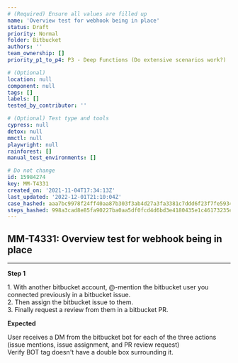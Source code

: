 ```yaml
---
# (Required) Ensure all values are filled up
name: 'Overview test for webhook being in place'
status: Draft
priority: Normal
folder: Bitbucket
authors: ''
team_ownership: []
priority_p1_to_p4: P3 - Deep Functions (Do extensive scenarios work?)

# (Optional)
location: null
component: null
tags: []
labels: []
tested_by_contributor: ''

# (Optional) Test type and tools
cypress: null
detox: null
mmctl: null
playwright: null
rainforest: []
manual_test_environments: []

# Do not change
id: 15984274
key: MM-T4331
created_on: '2021-11-04T17:34:13Z'
last_updated: '2022-12-01T21:10:04Z'
case_hashed: aaa7bc9978f24ff40aa87b303f3ab4d27a3fa3381c7ddd6f23f7fe5934af7562fc22cc85e1c8ca4c7f36227eab3fab11
steps_hashed: 998a3cad8e85fa90227ba0aa5df0fcd4d6bd3e4180435e1c46173235ec2801e550d233c8ec2acd0d4918e9ff1a64286c
---
```


<!-- (Auto-generated) Based on frontmatter's "key" and "name" -->

## MM-T4331: Overview test for webhook being in place

---

**Step 1**

1\. With another bitbucket account, @-mention the bitbucket user you connected previously in a bitbucket issue.\
2\. Then assign the bitbucket issue to them.\
3\. Finally request a review from them in a bitbucket PR.

**Expected**

User receives a DM from the bitbucket bot for each of the three actions (issue mentions, issue assignment, and PR review request)\
Verify BOT tag doesn't have a double box surrounding it.
